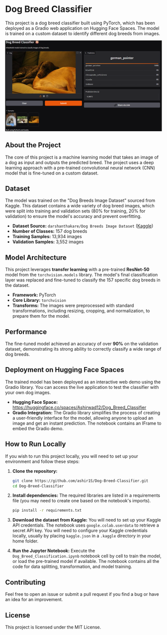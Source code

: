 # Dog Breed Classifier

This project is a dog breed classifier built using PyTorch, which has been deployed as a Gradio web application on Hugging Face Spaces. The model is trained on a custom dataset to identify different dog breeds from images.

![A user uploading an image to the Dog Breed Classifier web app](https://github.com/ashir1S/Dog-Breed-Classifier/blob/main/images/demo.png)

## About the Project

The core of this project is a machine learning model that takes an image of a dog as input and outputs the predicted breed. The project uses a deep learning approach with a pre-trained convolutional neural network (CNN) model that is fine-tuned on a custom dataset.

## Dataset

The model was trained on the "Dog Breeds Image Dataset" sourced from Kaggle. This dataset contains a wide variety of dog breed images, which were split into training and validation sets (80% for training, 20% for validation) to ensure the model's accuracy and prevent overfitting.

* **Dataset Source:** `darshanthakare/Dog Breeds Image Dataset` ([Kaggle](https://www.kaggle.com/datasets/darshanthakare/dog-breeds-image-dataset))
* **Number of Classes:** 157 dog breeds
* **Training Samples:** 13,934 images
* **Validation Samples:** 3,552 images

## Model Architecture

This project leverages **transfer learning** with a pre-trained **ResNet-50** model from the `torchvision.models` library. The model's final classification layer was replaced and fine-tuned to classify the 157 specific dog breeds in the dataset.

* **Framework:** PyTorch
* **Core Library:** `torchvision`
* **Transforms:** The images were preprocessed with standard transformations, including resizing, cropping, and normalization, to prepare them for the model.

## Performance

The fine-tuned model achieved an accuracy of over **90%** on the validation dataset, demonstrating its strong ability to correctly classify a wide range of dog breeds.

## Deployment on Hugging Face Spaces

The trained model has been deployed as an interactive web demo using the Gradio library. You can access the live application to test the classifier with your own dog images.

* **Hugging Face Space:** <https://huggingface.co/spaces/Ashirwad12/Dog_Breed_Classifier>
* **Gradio Integration:** The Gradio library simplifies the process of creating a user-friendly interface for the model, allowing anyone to upload an image and get an instant prediction. The notebook contains an IFrame to embed the Gradio demo.

## How to Run Locally

If you wish to run this project locally, you will need to set up your environment and follow these steps:

1.  **Clone the repository:**
    ```bash
    git clone https://github.com/ashir1S/Dog-Breed-Classifier.git
    cd Dog-Breed-Classifier
    ```

2.  **Install dependencies:**
    The required libraries are listed in a requirements file (you may need to create one based on the notebook's imports).
    ```bash
    pip install -r requirements.txt
    ```

3.  **Download the dataset from Kaggle:**
    You will need to set up your Kaggle API credentials. The notebook uses `google.colab.userdata` to retrieve a secret API key. You will need to configure your Kaggle credentials locally, usually by placing `kaggle.json` in a `.kaggle` directory in your home folder.

4.  **Run the Jupyter Notebook:**
    Execute the `Dog_Breed_Classification.ipynb` notebook cell by cell to train the model, or load the pre-trained model if available. The notebook contains all the code for data splitting, transformation, and model training.

## Contributing

Feel free to open an issue or submit a pull request if you find a bug or have an idea for an improvement.

## License

This project is licensed under the MIT License.
